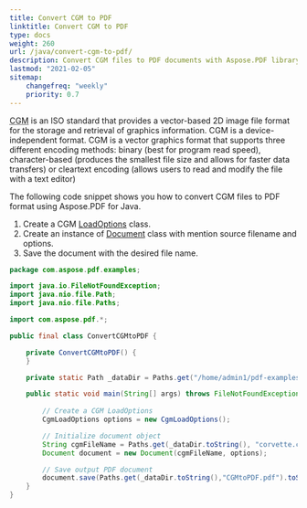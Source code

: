 ```yaml
---
title: Convert CGM to PDF 
linktitle: Convert CGM to PDF
type: docs
weight: 260
url: /java/convert-cgm-to-pdf/
description: Convert CGM files to PDF documents with Aspose.PDF library. These files used in CAD and presentation graphics applications.
lastmod: "2021-02-05"
sitemap:
    changefreq: "weekly"
    priority: 0.7
---
```


<abbr title="Computer Graphics Metafile">CGM</abbr> is an ISO standard that provides a vector-based 2D image file format for the storage and retrieval of graphics information. CGM is a device-independent format. CGM is a vector graphics format that supports three different encoding methods: binary (best for program read speed), character-based (produces the smallest file size and allows for faster data transfers) or cleartext encoding (allows users to read and modify the file with a text editor)

The following code snippet shows you how to convert CGM files to PDF format using Aspose.PDF for Java.

1. Create a CGM [LoadOptions](https://apireference.aspose.com/pdf/java/com.aspose.pdf.class-use/loadoptions) class.
1. Create an instance of [Document](https://apireference.aspose.com/page/java/com.aspose.page/Document) class with mention source filename and options.
1. Save the document with the desired file name.

```java
package com.aspose.pdf.examples;

import java.io.FileNotFoundException;
import java.nio.file.Path;
import java.nio.file.Paths;

import com.aspose.pdf.*;

public final class ConvertCGMtoPDF {

    private ConvertCGMtoPDF() {
    }

    private static Path _dataDir = Paths.get("/home/admin1/pdf-examples/Samples");

    public static void main(String[] args) throws FileNotFoundException {
        
        // Create a CGM LoadOptions
        CgmLoadOptions options = new CgmLoadOptions();

        // Initialize document object
        String cgmFileName = Paths.get(_dataDir.toString(), "corvette.cgm").toString();
        Document document = new Document(cgmFileName, options);

        // Save output PDF document
        document.save(Paths.get(_dataDir.toString(),"CGMtoPDF.pdf").toString());
    }
}
```
